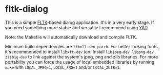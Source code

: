fltk-dialog
===========

This is a simple [FLTK](http://www.fltk.org/)-based dialog application.
It's in a very early stage. If you need something more stable and versatile
I recommend using [YAD](https://sourceforge.net/projects/yad-dialog/).

Note: the Makefile will automatically download and compile FLTK.

Minimum build dependencies are `libx11-dev patch`.
For better looking fonts it's recommended to install `libxft-dev` too.
Install `libjpeg-dev libpng-dev zlib1g-dev` to link against the system's jpeg, png and zlib libraries.
For more portability you can force the usage of local embedded libraries by running `make`
with `LOCAL_JPEG=1`, `LOCAL_PNG=1` and/or `LOCAL_ZLIB=1`.
